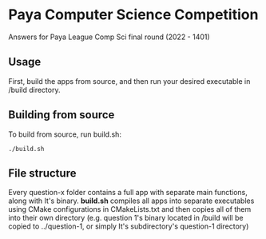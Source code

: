# Paya Computer Science Competition
Answers for Paya League Comp Sci final round (2022 - 1401)

## Usage
First, build the apps from source, and then run your desired executable in /build directory.

## Building from source
To build from source, run build.sh:
```
./build.sh
```

## File structure
Every question-x folder contains a full app with separate main functions, along with It's binary. **build.sh** compiles all apps into separate executables using CMake configurations in CMakeLists.txt and then copies all of them into their own directory (e.g. question 1's binary located in /build will be copied to ../question-1, or simply It's subdirectory's question-1 directory)
